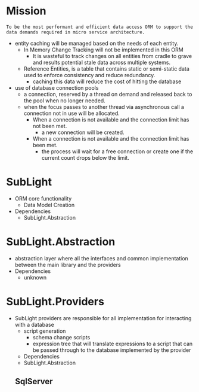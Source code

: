# Mission
``` text
To be the most performant and efficient data access ORM to support the data demands required in micro service architecture. 
```
- entity caching will be managed based on the needs of each entity.
  - In Memory Change Tracking will not be implemented in this ORM
    - It is wasteful to track changes on all entities from cradle to grave and results potential stale data across multiple systems.
  - Reference Entities, is a table that contains static or semi-static data used to enforce consistency and reduce redundancy.
    - caching this data will reduce the cost of hitting the database
- use of database connection pools
  - a connection, reserved by a thread on demand and released back to the pool when no longer needed.
  - when the focus passes to another thread via asynchronous call a connection not in use will be allocated.
    - When a connection is not available and the connection limit has not been met.
      - a new connection will be created.
    - When a connection is not available and the connection limit has been met.
      - the process will wait for a free connection or create one if the current count drops below the limit.

# SubLight
- ORM core functionality
  - Data Model Creation
- Dependencies
  - SubLight.Abstraction
# SubLight.Abstraction
- abstraction layer where all the interfaces and common implementation between the main library and the providers
- Dependencies
  - unknown
# SubLight.Providers
- SubLight providers are responsible for all implementation for interacting with a database
  - script generation
    - schema change scripts
    - expression tree that will translate expressions to a script that can be passed through to the database implemented by the provider
  - Dependencies
  - SubLight.Abstraction
  ## SqlServer
